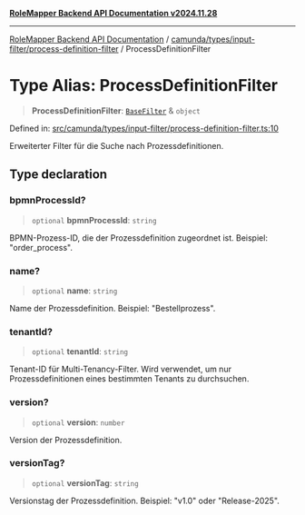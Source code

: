 [**RoleMapper Backend API Documentation v2024.11.28**](../../../../../README.md)

***

[RoleMapper Backend API Documentation](../../../../../modules.md) / [camunda/types/input-filter/process-definition-filter](../README.md) / ProcessDefinitionFilter

# Type Alias: ProcessDefinitionFilter

> **ProcessDefinitionFilter**: [`BaseFilter`](../../base-filter/type-aliases/BaseFilter.md) & `object`

Defined in: [src/camunda/types/input-filter/process-definition-filter.ts:10](https://github.com/FlowCraft-AG/RoleMapper/blob/5b9ee56819f4990f54c16dcad37384ac73c1551c/backend/src/camunda/types/input-filter/process-definition-filter.ts#L10)

Erweiterter Filter für die Suche nach Prozessdefinitionen.

## Type declaration

### bpmnProcessId?

> `optional` **bpmnProcessId**: `string`

BPMN-Prozess-ID, die der Prozessdefinition zugeordnet ist.
Beispiel: "order_process".

### name?

> `optional` **name**: `string`

Name der Prozessdefinition.
Beispiel: "Bestellprozess".

### tenantId?

> `optional` **tenantId**: `string`

Tenant-ID für Multi-Tenancy-Filter.
Wird verwendet, um nur Prozessdefinitionen eines bestimmten Tenants zu durchsuchen.

### version?

> `optional` **version**: `number`

Version der Prozessdefinition.

### versionTag?

> `optional` **versionTag**: `string`

Versionstag der Prozessdefinition.
Beispiel: "v1.0" oder "Release-2025".
